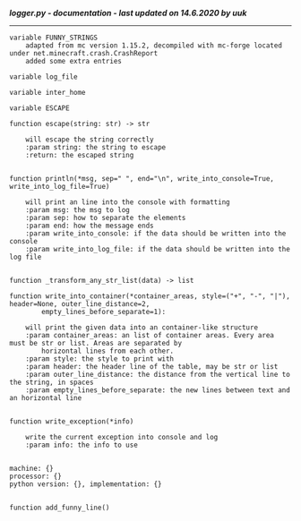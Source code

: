 ***logger.py - documentation - last updated on 14.6.2020 by uuk***
___

    variable FUNNY_STRINGS
        adapted from mc version 1.15.2, decompiled with mc-forge located under net.minecraft.crash.CrashReport
        added some extra entries

    variable log_file

    variable inter_home

    variable ESCAPE

    function escape(string: str) -> str
        
        will escape the string correctly
        :param string: the string to escape
        :return: the escaped string


    function println(*msg, sep=" ", end="\n", write_into_console=True, write_into_log_file=True)
        
        will print an line into the console with formatting
        :param msg: the msg to log
        :param sep: how to separate the elements
        :param end: how the message ends
        :param write_into_console: if the data should be written into the console
        :param write_into_log_file: if the data should be written into the log file


    function _transform_any_str_list(data) -> list

    function write_into_container(*container_areas, style=("+", "-", "|"), header=None, outer_line_distance=2,
            empty_lines_before_separate=1):
        
        will print the given data into an container-like structure
        :param container_areas: an list of container areas. Every area must be str or list. Areas are separated by
            horizontal lines from each other.
        :param style: the style to print with
        :param header: the header line of the table, may be str or list
        :param outer_line_distance: the distance from the vertical line to the string, in spaces
        :param empty_lines_before_separate: the new lines between text and an horizontal line


    function write_exception(*info)
        
        write the current exception into console and log
        :param info: the info to use

    
    machine: {}
    processor: {}
    python version: {}, implementation: {}


    function add_funny_line()
